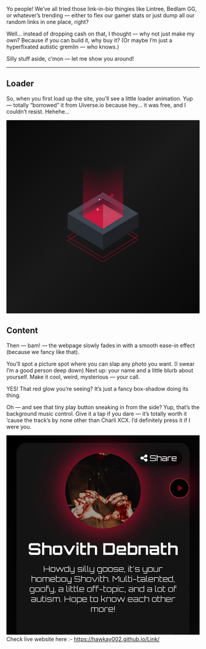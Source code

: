 Yo people!
We’ve all tried those link-in-bio thingies like Lintree, Bedlam GG, or whatever’s trending — either to flex our gamer stats or just dump all our random links in one place, right?

Well… instead of dropping cash on that, I thought — why not just make my own? Because if you can build it, why buy it? (Or maybe I’m just a hyperfixated autistic gremlin — who knows.)

Silly stuff aside, c’mon — let me show you around!


---
## Loader

So, when you first load up the site, you’ll see a little loader animation. Yup — totally “borrowed” it from Uiverse.io because hey... it was free, and I couldn’t resist. Hehehe...

![screenshot](readme/Screenshot_20250419_175500_Chrome.jpg)

## Content
Then — bam! — the webpage slowly fades in with a smooth ease-in effect (because we fancy like that).

You’ll spot a picture spot where you can slap any photo you want. (I swear I’m a good person deep down)
Next up: your name and a little blurb about yourself. Make it cool, weird, mysterious — your call.

YES! That red glow you’re seeing? It’s just a fancy box-shadow doing its thing.

Oh — and see that tiny play button sneaking in from the side? Yup, that’s the background music control. Give it a tap if you dare — it’s totally worth it ’cause the track’s by none other than Charli XCX. I’d definitely press it if I were you.

![screenshot](readme/20250419_181413.jpg)
Check live website here :-
https://hawkay002.github.io/Link/
